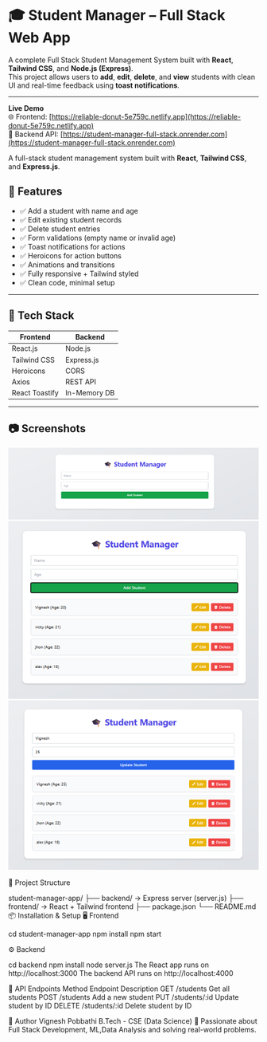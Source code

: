 # 🎓 Student Manager – Full Stack Web App

A complete Full Stack Student Management System built with **React**, **Tailwind CSS**, and **Node.js (Express)**.  
This project allows users to **add**, **edit**, **delete**, and **view** students with clean UI and real-time feedback using **toast notifications**.

---

**Live Demo**  
🌐 Frontend: [https://reliable-donut-5e759c.netlify.app](https://reliable-donut-5e759c.netlify.app)  
🚀 Backend API: [https://student-manager-full-stack.onrender.com](https://student-manager-full-stack.onrender.com)

A full-stack student management system built with **React**, **Tailwind CSS**, and **Express.js**.


## 🚀 Features

- ✅ Add a student with name and age
- ✅ Edit existing student records
- ✅ Delete student entries
- ✅ Form validations (empty name or invalid age)
- ✅ Toast notifications for actions
- ✅ Heroicons for action buttons
- ✅ Animations and transitions
- ✅ Fully responsive + Tailwind styled
- ✅ Clean code, minimal setup

---

## 🔧 Tech Stack

| Frontend           | Backend         |
|--------------------|-----------------|
| React.js           | Node.js         |
| Tailwind CSS       | Express.js      |
| Heroicons          | CORS            |
| Axios              | REST API        |
| React Toastify     | In-Memory DB    |

---

## 📷 Screenshots


![App Screenshot](./screenshot.png)
![App Screenshot](./screenshot1.png)
![App Screenshot](./screenshot2.png)


📁 Project Structure

student-manager-app/
├── backend/          → Express server (server.js)
├── frontend/         → React + Tailwind frontend
├── package.json
└── README.md
📦 Installation & Setup
🖥️ Frontend

cd student-manager-app
npm install
npm start

⚙️ Backend

cd backend
npm install
node server.js
The React app runs on http://localhost:3000
The backend API runs on http://localhost:4000

🔗 API Endpoints
Method	Endpoint	Description
GET	/students	Get all students
POST	/students	Add a new student
PUT	/students/:id	Update student by ID
DELETE	/students/:id	Delete student by ID

🧠 Author
Vignesh Pobbathi
B.Tech - CSE (Data Science)
💼 Passionate about Full Stack Development, ML,Data Analysis and solving real-world problems.
